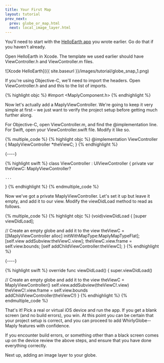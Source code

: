 ```yaml
---
title: Your First Map
layout: tutorial
prev_next:
  prev: globe_or_map.html
  next: local_image_layer.html
---
```


You'll need to start with the [HelloEarth app](hello_earth.html) you wrote earlier.  Go do that if you haven't already.

Open HelloEarth in Xcode.  The template we used earlier should have ViewController.h and ViewController.m files.

![Xcode HelloEarth]({{ site.baseurl }}/images/tutorial/globe_snap_1.png)

If you're using Objective-C, we'll need to import the headers. Open ViewController.h and and this to the list of imports.

{% highlight objc %}
#import <MaplyComponent.h>
{% endhighlight %}

Now let's actually add a MaplyViewController. We're going to keep it very simple at first – we just want to verify the project setup before getting much further along.

For Objective-C, open ViewController.m, and find the @implementation line.  For Swift, open your ViewController.swift file. Modify it like so.


{% multiple_code %}
  {% highlight objc %}
@implementation ViewController
{
  MaplyViewController *theViewC;
}
{% endhighlight %}

  {----}

  {% highlight swift %}
  class ViewController : UIViewController {
      private var theViewC: MaplyViewController?
    
    ...
  }
  {% endhighlight %}
{% endmultiple_code %}

Now we've got a private MaplyViewController. Let's set it up but leave it empty, and add it to our view. Modify the viewDidLoad method to read as follows.

{% multiple_code %}
  {% highlight objc %}
(void)viewDidLoad
{
  [super viewDidLoad];

  // Create an empty globe and add it to the view
  theViewC = [[MaplyViewController alloc] initWithMapType:MaplyMapTypeFlat];
  [self.view addSubview:theViewC.view];
  theViewC.view.frame = self.view.bounds;
  [self addChildViewController:theViewC];
}
  {% endhighlight %}

  {----}

  {% highlight swift %}
override func viewDidLoad() {
  super.viewDidLoad()
      
  // Create an empty globe and add it to the view
  theViewC = MaplyViewController()
  self.view.addSubview(theViewC!.view)
  theViewC!.view.frame = self.view.bounds
  addChildViewController(theViewC!)
}
  {% endhighlight %}
{% endmultiple_code %}

That's it! Pick a real or virtual iOS device and run the app. If you get a blank screen (and no build errors), you win. At this point you can be certain that your project setup is correct, and you can proceed to add WhirlyGlobe-­Maply features with confidence.

If you encounter build errors, or something other than a black screen comes up on the device review the above steps, and ensure that you have done everything correctly.

Next up, adding an image layer to your globe.
